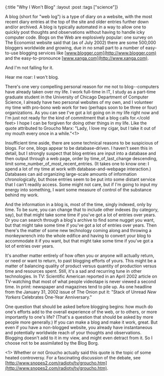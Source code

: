 {:title "Why I Won't Blog"
:layout :post
:tags  ["science"]}

A blog (short for "web log") is a type of diary on a website, with the most
recent diary entries at the top of the site and older entries further down
and/or archived. A blog is typically automated in a way to allow one to
quickly post thoughts and observations without having to handle icky computer
code. Blogs on the Web are explosively popular: one survey on The Economist
website said that (as of July 2002) there are some 500,000 bloggers worldwide
and growing, due in no small part to a number of easy-to-use blogging services
like [www.blogger.com](http://www.blogger.com) and the easy-to-pronounce
[www.xanga.com](http://www.xanga.com).

And I'm not falling for it.

Hear me roar: I won't blog.

There's one very compelling personal reason for me not to blog--computers have
already taken over my life. I work full-time in IT, I study as a part-time
graduate student in the University of Chicago Department of Computer Science,
I already have two personal websites of my own, and I volunteer my time with
pro-bono web work for two (perhaps soon to be three or four) organizations.
<cold feet>As you can see I've got a lot going on in my life right now and I'm
just not ready for the kind of commitment that a blog calls for.</cold feet> I
hope I can be forgiven for doing other things in my life. Like the quote
attributed to Groucho Marx: "Lady, I love my cigar, but I take it out of my
mouth every once in a while."<1>

Insufficient time aside, there are some technical reasons to be suspicious of
blogs. For one, blogs appear to be database-driven. I haven't seen this in
detail, but I strongly suspect that blog entries are input into a database and
then output through a web page, order by time_of_last_change descending, limit
some_number_of_most_recent_entries. (It takes one to know one: I spend a lot
of my time at work with database-and-webpage interaction.) Databases can aid
organizing large-scale amounts of information chronologically, but those
entries seem to be put into some distant service that I can't readily access.
Some might not care, but if I'm going to input my energy into something, I
want some measure of control of the substance behind my work.

And the information in a blog is, most of the time, singly indexed, only by
time. To be sure, you can change that to include other indexes (by category,
say), but that might take some time if you've got a lot of entries over years.
Or you can search through a blog's archive to find some nugget you want, but
that might take some time if you've got a lot of entries over years. Then
there's the matter of some new technology coming along and throwing a
monkeywrench into the whole edifice and having to convert your blog to
accommodate it if you want, but that might take some time if you've got a lot
of entries over years.

It's another matter entirely of how often you or anyone will actually return,
or need or want to return, to past blogging efforts of yours. This might be a
matter of balancing quality of product versus quantity of production versus
time and resources spent. Still, it's a sad and recurring tune in other
technologies. In TV: Scientific American reported in an April 2002 article on
TV-watching that most of what people videotape is never viewed a second time.
In print: newspaper and magazines tend to pile up. As one headline from the
January 31, 2002 issue of The Onion put it: "Stack of Unread _New Yorkers_ Celebrates One-Year Anniversary."

One question that should be asked before blogging begins: how much do one's
efforts add to the overall experience of the web, or to others, or more
importantly to one's life? (That's a question that should be asked by more
people more generally.) If you can make a blog and make it work, great. But
even if you have a non-blogged website, you already have instantaneous and
potentially worldwide reach of your thoughts and observations. Blogging
doesn't add to it in my view, and might even detract from it. So I choose not
to be assimilated by the Blog Borg.

<1> Whether or not Groucho actually said this quote is the topic of some
heated controversy. For a fascinating discussion of the debate, see [http://www.snopes2.com/radiotv/tv/groucho.htm](http://www.snopes2.com/radiotv/tv/groucho.htm).

